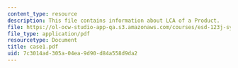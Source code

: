```yaml
---
content_type: resource
description: This file contains information about LCA of a Product.
file: https://ol-ocw-studio-app-qa.s3.amazonaws.com/courses/esd-123j-systems-perspectives-on-industrial-ecology-spring-2006/7c3014ad305a04ea9d90d84a558d9da2_case1.pdf
file_type: application/pdf
resourcetype: Document
title: case1.pdf
uid: 7c3014ad-305a-04ea-9d90-d84a558d9da2
---
```

